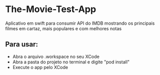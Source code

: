# The-Movie-Test-App
Aplicativo em swift para consumir API do IMDB mostrando os principais filmes em cartaz, mais populares e com melhores notas

## Para usar:

* Abra o arquivo .workspace no seu XCode
* Abra a pasta do projeto no terminal e digite "pod install"
* Execute o app pelo XCode
